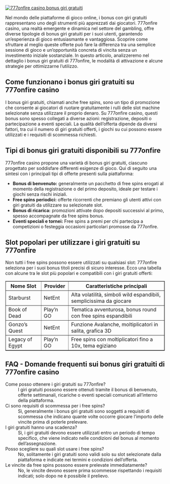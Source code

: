[![777onfire casino bonus giri gratuiti](https://123-caf.pages.dev/gitsignup.png)](https://vrmoo.ru/Bt82HjjY)

<div>   <p>Nel mondo delle piattaforme di gioco online, i bonus con giri gratuiti rappresentano uno degli strumenti più apprezzati dai giocatori. 777onfire casino, una realtà emergente e dinamica nel settore del gambling, offre diverse tipologie di bonus giri gratuiti per i suoi utenti, garantendo un’esperienza di gioco entusiasmante e vantaggiosa. Scoprire come sfruttare al meglio queste offerte può fare la differenza tra una semplice sessione di gioco e un’opportunità concreta di vincita senza un investimento iniziale sostanziale. In questo articolo, analizzeremo nel dettaglio i bonus giri gratuiti di 777onfire, le modalità di attivazione e alcune strategie per ottimizzarne l’utilizzo.</p>      <h2>Come funzionano i bonus giri gratuiti su 777onfire casino</h2>   <p>I bonus giri gratuiti, chiamati anche free spins, sono un tipo di promozione che consente ai giocatori di ruotare gratuitamente i rulli delle slot machine selezionate senza utilizzare il proprio denaro. Su 777onfire casino, questi bonus sono spesso collegati a diverse azioni: registrazione, depositi o partecipazione a eventi speciali. La qualità dell’offerta dipende da diversi fattori, tra cui il numero di giri gratuiti offerti, i giochi su cui possono essere utilizzati e i requisiti di scommessa richiesti.</p>    <h2>Tipi di bonus giri gratuiti disponibili su 777onfire</h2>   <p>777onfire casino propone una varietà di bonus giri gratuiti, ciascuno progettato per soddisfare differenti esigenze di gioco. Qui di seguito una sintesi con i principali tipi di offerte presenti sulla piattaforma:</p>    <ul>     <li><strong>Bonus di benvenuto:</strong> generalmente un pacchetto di free spins erogati al momento della registrazione o del primo deposito, ideale per testare i giochi senza rischi iniziali.</li>     <li><strong>Free spins periodici:</strong> offerte ricorrenti che premiano gli utenti attivi con giri gratuiti da utilizzare su selezionate slot.</li>     <li><strong>Bonus di ricarica:</strong> promozioni attivate dopo depositi successivi al primo, spesso accompagnate da free spins bonus.</li>     <li><strong>Eventi speciali e tornei:</strong> Free spins a premi per chi partecipa a competizioni o festeggia occasioni particolari promosse da 777onfire.</li>   </ul>      <h2>Slot popolari per utilizzare i giri gratuiti su 777onfire</h2>   <p>Non tutti i free spins possono essere utilizzati su qualsiasi slot: 777onfire seleziona per i suoi bonus titoli precisi di sicuro interesse. Ecco una tabella con alcune tra le slot più popolari e compatibili con i giri gratuiti offerti:</p>    <table border="1" cellspacing="0" cellpadding="5">     <thead>       <tr>         <th>Nome Slot</th>         <th>Provider</th>         <th>Caratteristiche principali</th>       </tr>     </thead>     <tbody>       <tr>         <td>Starburst</td>         <td>NetEnt</td>         <td>Alta volatilità, simboli wild espandibili, semplicissima da giocare</td>       </tr>       <tr>         <td>Book of Dead</td>         <td>Play’n GO</td>         <td>Tematica avventurosa, bonus round con free spins espandibili</td>       </tr>       <tr>         <td>Gonzo’s Quest</td>         <td>NetEnt</td>         <td>Funzione Avalanche, moltiplicatori in salita, grafica 3D</td>       </tr>       <tr>         <td>Legacy of Egypt</td>         <td>Play’n GO</td>         <td>Free spins con moltiplicatori fino a 10x, tema egiziano</td>       </tr>     </tbody>   </table>      <h2>FAQ - Domande frequenti sui bonus giri gratuiti di 777onfire casino</h2>      <dl>     <dt>Come posso ottenere i giri gratuiti su 777onfire?</dt>     <dd>I giri gratuiti possono essere ottenuti tramite il bonus di benvenuto, offerte settimanali, ricariche o eventi speciali comunicati all’interno della piattaforma.</dd>        <dt>Ci sono requisiti di scommessa per i free spins?</dt>     <dd>Sì, generalmente i bonus giri gratuiti sono soggetti a requisiti di scommessa che indicano quante volte occorre giocare l’importo delle vincite prima di poterle prelevare.</dd>        <dt>I giri gratuiti hanno una scadenza?</dt>     <dd>Sì, i giri gratuiti devono essere utilizzati entro un periodo di tempo specifico, che viene indicato nelle condizioni del bonus al momento dell’assegnazione.</dd>        <dt>Posso scegliere su quali slot usare i free spins?</dt>     <dd>No, solitamente i giri gratuiti sono validi solo su slot selezionate dalla piattaforma e indicate nei termini e condizioni dell’offerta.</dd>        <dt>Le vincite da free spins possono essere prelevate immediatamente?</dt>     <dd>No, le vincite devono essere prima scommesse rispettando i requisiti indicati; solo dopo ne è possibile il prelievo.</dd>   </dl>   </div>